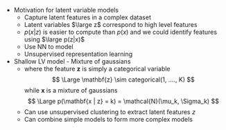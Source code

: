 - Motivation for latent variable models
	- Capture latent features in a complex dataset
	- Latent variables $\large z$ correspond to high level features
	- $p(x | z)$ is easier to compute than $p(x)$ and we could identify features using $\large p(z|x)$
	- Use NN to model 
	- Unsupervised representation learning
- Shallow LV model - Mixture of gaussians
	- where the feature $\mathbf{z}$ is simply a categorical variable 
	$$
	\Large \mathbf{z} \sim categorical(1, ...., K)
	$$ while $\mathbf{x}$ is a mixture of gaussians 
	$$
	\Large p(\mathbf{x | z} = k) = \mathcal{N}(\mu_k, \Sigma_k)
	$$
	- Can use unsupervised clustering to extract latent features $z$
	- Can combine simple models to form more complex models